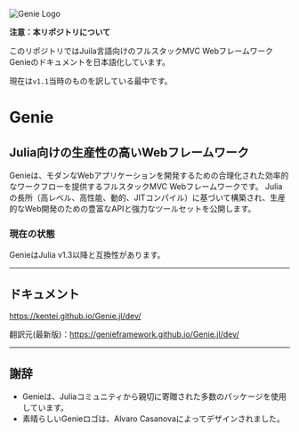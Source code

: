 ![Genie Logo](docs/content/img/genie_logo.png)

**注意：本リポジトリについて**

このリポジトリではJuila言語向けのフルスタックMVC WebフレームワークGenieのドキュメントを日本語化しています。

現在は`v1.1`当時のものを訳している最中です。

# Genie

## Julia向けの生産性の高いWebフレームワーク

Genieは、モダンなWebアプリケーションを開発するための合理化された効率的なワークフローを提供するフルスタックMVC Webフレームワークです。 Juliaの長所（高レベル、高性能、動的、JITコンパイル）に基づいて構築され、生産的なWeb開発のための豊富なAPIと強力なツールセットを公開します。

### 現在の状態

GenieはJulia v1.3以降と互換性があります。

---

## ドキュメント
<https://kentei.github.io/Genie.jl/dev/>

翻訳元(最新版)：<https://genieframework.github.io/Genie.jl/dev/>

---

## 謝辞

* Genieは、Juliaコミュニティから親切に寄贈された多数のパッケージを使用しています。
* 素晴らしいGenieロゴは、Alvaro Casanovaによってデザインされました。
